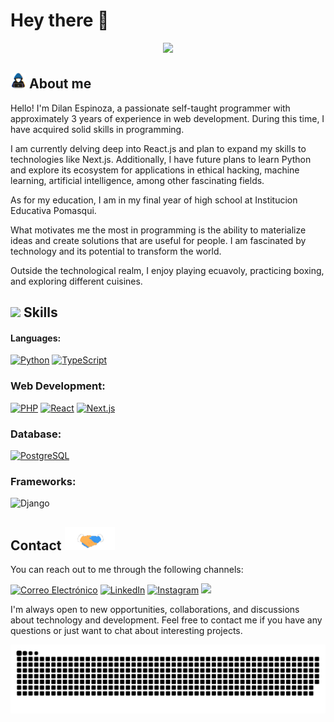 
#  Hey there 👋

<p align="center">
  <a href="https://github.com/DenverCoder1/readme-typing-svg"><img src="https://readme-typing-svg.herokuapp.com?font=Time+New+Roman&color=cyan&size=25&center=true&vCenter=true&width=600&height=100&lines=Welcome+to+my+profile;"></a>
</p>

## <img src = "https://github.com/0xAbdulKhalid/0xAbdulKhalid/raw/main/assets/mdImages/about_me.gif" width = 25px><b> About me</b>

<p>
  Hello! I'm Dilan Espinoza, a passionate self-taught programmer with approximately 3 years of experience in web development. During this time, I have acquired solid skills in programming.
</p>

<p>
  I am currently delving deep into React.js and plan to expand my skills to technologies like Next.js. Additionally, I have future plans to learn Python and explore its ecosystem for applications in ethical hacking, machine learning, artificial intelligence, among other fascinating fields.
</p>

<p>As for my education, I am in my final year of high school at Institucion Educativa Pomasqui.</p>

<p>What motivates me the most in programming is the ability to materialize ideas and create solutions that are useful for people. I am fascinated by technology and its potential to transform the world.</p>

<p>Outside the technological realm, I enjoy playing ecuavoly, practicing boxing, and exploring different cuisines.</p>

## <img src="https://media2.giphy.com/media/QssGEmpkyEOhBCb7e1/giphy.gif?cid=ecf05e47a0n3gi1bfqntqmob8g9aid1oyj2wr3ds3mg700bl&rid=giphy.gif" width="25"><b> Skills</b>

   #### Languages:
   [![Python](https://img.shields.io/badge/python-3670A0?style=for-the-badge&logo=python&logoColor=ffdd54)](https://www.python.org/)
   [![TypeScript](https://img.shields.io/badge/typescript-%23323330.svg?style=for-the-badge&logo=typescript&logoColor=%23F7DF1E)](https://www.typescriptlang.org/)
   
   ### Web Development:
   [![PHP](https://img.shields.io/badge/php-%234F5B93.svg?style=for-the-badge&logo=php&logoColor=white)](https://www.php.net/)
   [![React](https://img.shields.io/badge/react-%2320232a.svg?style=for-the-badge&logo=react&logoColor=%2361DAFB)](https://reactjs.org/)
   [![Next.js](https://img.shields.io/badge/next.js-%23000000.svg?style=for-the-badge&logo=next.js&logoColor=white)](https://nextjs.org/)
   
   ### Database:
   [![PostgreSQL](https://img.shields.io/badge/postgresql-%23336791.svg?style=for-the-badge&logo=postgresql&logoColor=white)](https://www.postgresql.org/)
  
   ### Frameworks:
   ![Django](https://img.shields.io/badge/django-%2338B2AC.svg?style=for-the-badge&logo=django&logoColor=white)


## <b>Contact</b> <img src="https://github.com/0xAbdulKhalid/0xAbdulKhalid/raw/main/assets/mdImages/handshake.gif" width="80">

You can reach out to me through the following channels:

 [![Correo Electrónico](https://img.shields.io/badge/Email-%23EA4335.svg?style=for-the-badge&logo=Gmail&logoColor=white)](mailto:dilan.developer22@gmail.com)
 [![LinkedIn](https://img.shields.io/badge/LinkedIn-%230077B5.svg?style=for-the-badge&logo=LinkedIn&logoColor=white)](https://www.linkedin.com/in/dilan-espinoza-857291262/)
 [![Instagram](https://img.shields.io/badge/Instagram-%23E4405F.svg?style=for-the-badge&logo=Instagram&logoColor=white)](https://www.instagram.com/dilan_developer)
 [![](https://img.shields.io/badge/-%231DA1F2.svg?style=for-the-badge&logo=x&logoColor=white)](https://twitter.com/tu_usuario)

I'm always open to new opportunities, collaborations, and discussions about technology and development. Feel free to contact me if you have any questions or just want to chat about interesting projects.

<div align="center">
  <img  src="https://github.com/1999AZZAR/1999AZZAR/blob/readme/resources/img/grid-snake.svg"
       alt="snake" /></a>
</div>
